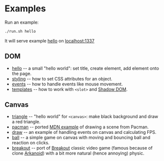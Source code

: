 # Examples

Run an example:

```bash
./run.sh hello
```

It will serve example [hello](./hello/) on [localhost:1337](http://localhost:1337/)

## DOM

+ [hello](./hello/) -- a small "hello world": set title, create element, add element onto the page.
+ [styling](./styling/) -- how to set CSS attributes for an object.
+ [events](./events/) -- how to handle events like mouse movement.
+ [templates](./templates/) -- how to work with `<slot>` and [Shadow DOM](https://developer.mozilla.org/en-US/docs/Web/Web_Components/Using_shadow_DOM).

## Canvas

+ [triangle](./triangle/) -- "hello world" for `<canvas>`: make black background and draw a red triangle.
+ [pacman](./pacman/) -- ported [MDN example](https://developer.mozilla.org/en-US/docs/Web/API/Canvas_API/Tutorial/Drawing_shapes#Making_combinations) of drawing a scene from Pacman.
+ [draw](./draw/) -- an example of handling events on canvas and calculating FPS.
+ [ball](./ball/) -- a simple game on canvas with moving and bouncing ball and reaction on clicks.
+ [breakout](./breakout/) -- port of [Breakout](http://tiny.cc/5t11jz) classic video game (famous because of clone [Arkanoid](https://en.wikipedia.org/wiki/Arkanoid)) with a bit more natural (hence annoying) physic.
